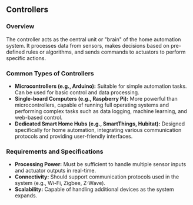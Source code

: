 ## Controllers

### Overview
The controller acts as the central unit or "brain" of the home automation system. It processes data from sensors, makes decisions based on pre-defined
rules or algorithms, and sends commands to actuators to perform specific actions.

### Common Types of Controllers
- **Microcontrollers (e.g., Arduino):** Suitable for simple automation tasks. Can be used for basic control and data processing.
- **Single-board Computers (e.g., Raspberry Pi):** More powerful than microcontrollers, capable of running full operating systems and performing complex tasks such as data logging,
   machine learning, and web-based control.
- **Dedicated Smart Home Hubs (e.g., SmartThings, Hubitat):** Designed specifically for home automation, integrating various communication protocols and providing user-friendly interfaces.

### Requirements and Specifications
- **Processing Power:** Must be sufficient to handle multiple sensor inputs and actuator outputs in real-time.
- **Connectivity:** Should support communication protocols used in the system (e.g., Wi-Fi, Zigbee, Z-Wave).
- **Scalability:** Capable of handling additional devices as the system expands.



